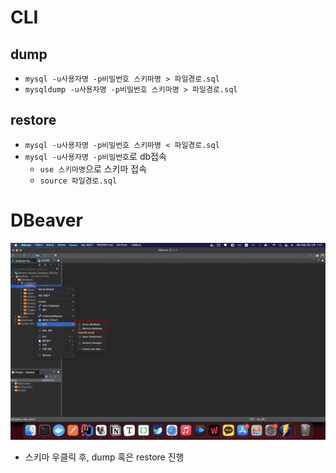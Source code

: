 # CLI

## dump

- `mysql -u사용자명 -p비밀번호 스키마명 > 파일경로.sql`
- `mysqldump -u사용자명 -p비밀번호 스키마명 > 파일경로.sql`

## restore

- `mysql -u사용자명 -p비밀번호 스키마명 < 파일경로.sql`
- `mysql -u사용자명 -p비밀번호`로 db접속
    - `use 스키마명`으로 스키마 접속
    - `source 파일경로.sql`

# DBeaver

![img.png](img.png)

- 스키마 우클릭 후, dump 혹은 restore 진행